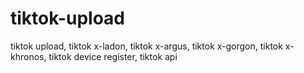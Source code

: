 # tiktok-upload
tiktok upload, tiktok x-ladon, tiktok x-argus, tiktok x-gorgon, tiktok x-khronos, tiktok device register, tiktok api
